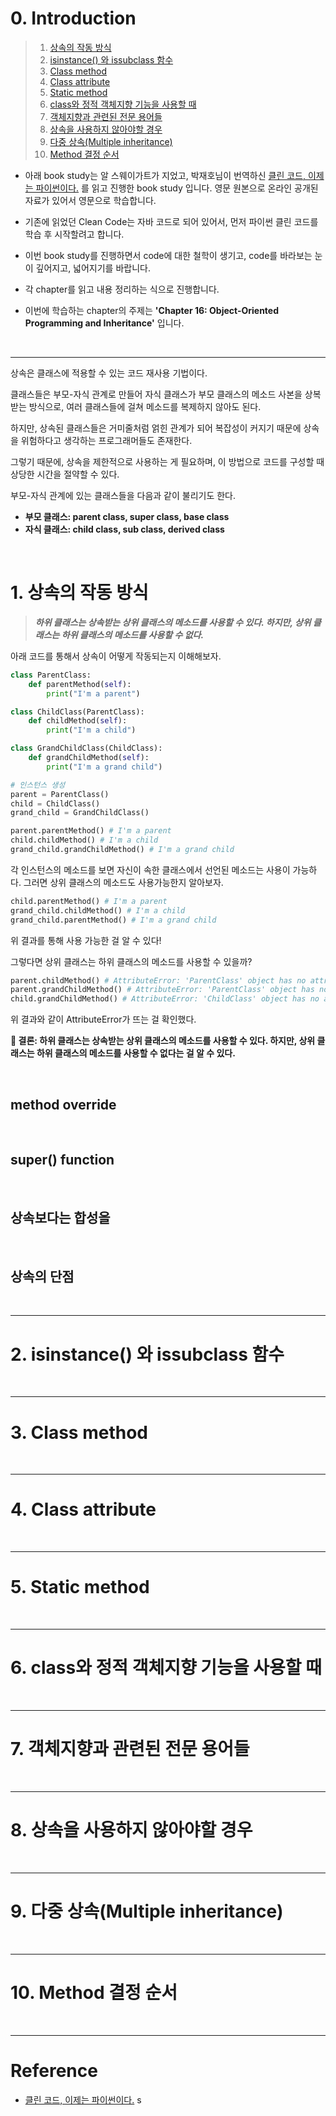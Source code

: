 # 0. Introduction

> 1. [상속의 작동 방식](#1-상속의-작동-방식)  
> 2. [isinstance() 와 issubclass 함수](#2-isinstance-와-issubclass-함수)  
> 3. [Class method](#3-class-method)  
> 4. [Class attribute](#4-class-attribute)  
> 5. [Static method](#5-static-method)  
> 6. [class와 정적 객체지향 기능을 사용할 때](#6-class와-정적-객체지향-기능을-사용할-때)  
> 7. [객체지향과 관련된 전문 용어들](#7-객체지향과-관련된-전문-용어들)  
> 8. [상속을 사용하지 않아야할 경우](#8-상속을-사용하지-않아야할-경우)  
> 9. [다중 상속(Multiple inheritance)](#9-다중-상속multiple-inheritance)  
> 10. [Method 결정 순서](#10-method-결정-순서)  

- 아래 book study는 알 스웨이가트가 지었고, 박재호님이 번역하신 [클린 코드, 이제는 파이썬이다.](https://book.interpark.com/product/BookDisplay.do?_method=detail&sc.prdNo=355096830&gclid=Cj0KCQjw166aBhDEARIsAMEyZh4ltxiM-nlGaj3yjPIW82A6l-hPlXjmjBCqtmw6xzqRX8dc8Rk6PFMaAjm9EALw_wcB) 를 읽고 진행한 book study 입니다. 영문 원본으로 온라인 공개된 자료가 있어서 영문으로 학습합니다.

- 기존에 읽었던 Clean Code는 자바 코드로 되어 있어서, 먼저 파이썬 클린 코드를 학습 후 시작할려고 합니다.

- 이번 book study를 진행하면서 code에 대한 철학이 생기고, code를 바라보는 눈이 깊어지고, 넓어지기를 바랍니다.

- 각 chapter를 읽고 내용 정리하는 식으로 진행합니다.

- 이번에 학습하는 chapter의 주제는 **'Chapter 16: Object-Oriented Programming and Inheritance'** 입니다.

<br>

---

상속은 클래스에 적용할 수 있는 코드 재사용 기법이다. 

클래스들은 부모-자식 관계로 만들어 자식 클래스가 부모 클래스의 메소드 사본을 상복받는 방식으로, 여러 클래스들에 걸쳐 메소드를 복제하지 않아도 된다.

하지만, 상속된 클래스들은 거미줄처럼 얽힌 관계가 되어 복잡성이 커지기 때문에 상속을 위험하다고 생각하는 프로그래머들도 존재한다.

그렇기 때문에, 상속을 제한적으로 사용하는 게 필요하며, 이 방법으로 코드를 구성할 때 상당한 시간을 절약할 수 있다.

부모-자식 관계에 있는 클래스들을 다음과 같이 불리기도 한다. 

- **부모 클래스: parent class, super class, base class**    
- **자식 클래스: child class, sub class, derived class**   

<br>

# 1. 상속의 작동 방식

> **_하위 클래스는 상속받는 상위 클래스의 메소드를 사용할 수 있다. 하지만, 상위 클래스는 하위 클래스의 메소드를 사용할 수 없다._**

아래 코드를 통해서 상속이 어떻게 작동되는지 이해해보자.

```python
class ParentClass:
    def parentMethod(self):
        print("I'm a parent")

class ChildClass(ParentClass):
    def childMethod(self):
        print("I'm a child")

class GrandChildClass(ChildClass):
    def grandChildMethod(self):
        print("I'm a grand child")

# 인스턴스 생성
parent = ParentClass()
child = ChildClass()
grand_child = GrandChildClass()

parent.parentMethod() # I'm a parent
child.childMethod() # I'm a child
grand_child.grandChildMethod() # I'm a grand child
```

각 인스턴스의 메소드를 보면 자신이 속한 클래스에서 선언된 메소드는 사용이 가능하다. 그러면 상위 클래스의 메소드도 사용가능한지 알아보자.

```python
child.parentMethod() # I'm a parent
grand_child.childMethod() # I'm a child
grand_child.parentMethod() # I'm a grand child
```

위 결과를 통해 사용 가능한 걸 알 수 있다! 

그렇다면 상위 클래스는 하위 클래스의 메소드를 사용할 수 있을까?

```python
parent.childMethod() # AttributeError: 'ParentClass' object has no attribute 'childMethod'
parent.grandChildMethod() # AttributeError: 'ParentClass' object has no attribute 'grandChildMethod'
child.grandChildMethod() # AttributeError: 'ChildClass' object has no attribute 'grandChildMethod'
```

위 결과와 같이 AttributeError가 뜨는 걸 확인했다.

**🔆 결론: 하위 클래스는 상속받는 상위 클래스의 메소드를 사용할 수 있다. 하지만, 상위 클래스는 하위 클래스의 메소드를 사용할 수 없다는 걸 알 수 있다.** 

<br>

## method override

<br>

## super() function

<br>

## 상속보다는 합성을 

<br>


## 상속의 단점


<br>

---
# 2. isinstance() 와 issubclass 함수


<br>

---
# 3. Class method

<br>

---
# 4. Class attribute

<br>

---
# 5. Static method

<br>

---
# 6. class와 정적 객체지향 기능을 사용할 때

<br>

---
# 7. 객체지향과 관련된 전문 용어들

<br>

---
# 8. 상속을 사용하지 않아야할 경우

<br>

---
# 9. 다중 상속(Multiple inheritance)

<br>

---
# 10. Method 결정 순서

<br>

---


# Reference

- [클린 코드, 이제는 파이썬이다.](https://book.interpark.com/product/BookDisplay.do?_method=detail&sc.prdNo=355096830&gclid=Cj0KCQjw166aBhDEARIsAMEyZh4ltxiM-nlGaj3yjPIW82A6l-hPlXjmjBCqtmw6xzqRX8dc8Rk6PFMaAjm9EALw_wcB) s